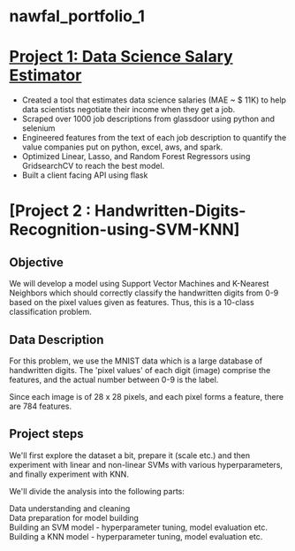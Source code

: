 # nawfal_portfolio_1

# [Project 1: Data Science Salary Estimator](https://nawfalouchani.github.io/nawfal_portfolio_1/)
* Created a tool that estimates data science salaries (MAE ~ $ 11K) to help data scientists negotiate their income when they get a job.
* Scraped over 1000 job descriptions from glassdoor using python and selenium
* Engineered features from the text of each job description to quantify the value companies put on python, excel, aws, and spark. 
* Optimized Linear, Lasso, and Random Forest Regressors using GridsearchCV to reach the best model. 
* Built a client facing API using flask 

# [Project 2 : Handwritten-Digits-Recognition-using-SVM-KNN]
## Objective 
We will develop a model using Support Vector Machines and K-Nearest Neighbors which should correctly classify the handwritten digits from 0-9 based on the pixel values given as features. Thus, this is a 10-class classification problem.

## Data Description 
For this problem, we use the MNIST data which is a large database of handwritten digits. The 'pixel values' of each digit (image) comprise the features, and the actual number between 0-9 is the label.

Since each image is of 28 x 28 pixels, and each pixel forms a feature, there are 784 features.

## Project steps

We'll first explore the dataset a bit, prepare it (scale etc.) and then experiment with linear and non-linear SVMs with various hyperparameters, and finally experiment with KNN.

We'll divide the analysis into the following parts:

Data understanding and cleaning\
Data preparation for model building\
Building an SVM model - hyperparameter tuning, model evaluation etc.\
Building a KNN model - hyperparameter tuning, model evaluation etc.
